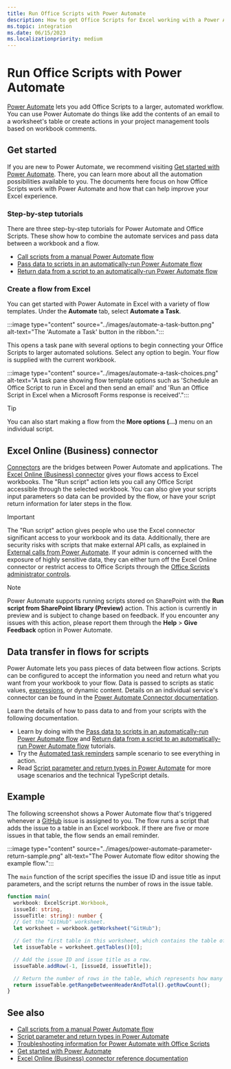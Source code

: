 ```yaml
---
title: Run Office Scripts with Power Automate
description: How to get Office Scripts for Excel working with a Power Automate workflow.
ms.topic: integration
ms.date: 06/15/2023
ms.localizationpriority: medium
---
```


# Run Office Scripts with Power Automate

[Power Automate](https://flow.microsoft.com) lets you add Office Scripts to a larger, automated workflow. You can use Power Automate do things like add the contents of an email to a worksheet's table or create actions in your project management tools based on workbook comments.

## Get started

If you are new to Power Automate, we recommend visiting [Get started with Power Automate](/power-automate/getting-started). There, you can learn more about all the automation possibilities available to you. The documents here focus on how Office Scripts work with Power Automate and how that can help improve your Excel experience.

### Step-by-step tutorials

There are three step-by-step tutorials for Power Automate and Office Scripts. These show how to combine the automate services and pass data between a workbook and a flow.

- [Call scripts from a manual Power Automate flow](../tutorials/excel-power-automate-manual.md)
- [Pass data to scripts in an automatically-run Power Automate flow](../tutorials/excel-power-automate-trigger.md)
- [Return data from a script to an automatically-run Power Automate flow](../tutorials//excel-power-automate-returns.md)

### Create a flow from Excel

You can get started with Power Automate in Excel with a variety of flow templates. Under the **Automate** tab, select **Automate a Task**.

:::image type="content" source="../images/automate-a-task-button.png" alt-text="The 'Automate a Task' button in the ribbon.":::

This opens a task pane with several options to begin connecting your Office Scripts to larger automated solutions. Select any option to begin. Your flow is supplied with the current workbook.

:::image type="content" source="../images/automate-a-task-choices.png" alt-text="A task pane showing flow template options such as 'Schedule an Office Script to run in Excel and then send an email' and 'Run an Office Script in Excel when a Microsoft Forms response is received'.":::

> [!TIP]
> You can also start making a flow from the **More options (…)** menu on an individual script.

## Excel Online (Business) connector

[Connectors](/connectors/connectors) are the bridges between Power Automate and applications. The [Excel Online (Business) connector](/connectors/excelonlinebusiness) gives your flows access to Excel workbooks. The "Run script" action lets you call any Office Script accessible through the selected workbook. You can also give your scripts input parameters so data can be provided by the flow, or have your script return information for later steps in the flow.

> [!IMPORTANT]
> The "Run script" action gives people who use the Excel connector significant access to your workbook and its data. Additionally, there are security risks with scripts that make external API calls, as explained in [External calls from Power Automate](external-calls.md). If your admin is concerned with the exposure of highly sensitive data, they can either turn off the Excel Online connector or restrict access to Office Scripts through the [Office Scripts administrator controls](/microsoft-365/admin/manage/manage-office-scripts-settings).

> [!NOTE]
> Power Automate supports running scripts stored on SharePoint with the **Run script from SharePoint library (Preview)** action. This action is currently in preview and is subject to change based on feedback. If you encounter any issues with this action, please report them through the **Help** > **Give Feedback** option in Power Automate.

## Data transfer in flows for scripts

Power Automate lets you pass pieces of data between flow actions. Scripts can be configured to accept the information you need and return what you want from your workbook to your flow. Data is passed to scripts as static values, [expressions](/power-automate/use-expressions-in-conditions), or dynamic content. Details on an individual service's connector can be found in the [Power Automate Connector documentation](/connectors/).

Learn the details of how to pass data to and from your scripts with the following documentation.

- Learn by doing with the [Pass data to scripts in an automatically-run Power Automate flow](../tutorials/excel-power-automate-trigger.md) and [Return data from a script to an automatically-run Power Automate flow](../tutorials/excel-power-automate-returns.md) tutorials.
- Try the [Automated task reminders](../resources/scenarios/task-reminders.md) sample scenario to see everything in action.
- Read [Script parameter and return types in Power Automate](power-automate-parameters-returns.md) for more usage scenarios and the technical TypeScript details.

## Example

The following screenshot shows a Power Automate flow that's triggered whenever a [GitHub](https://github.com/) issue is assigned to you. The flow runs a script that adds the issue to a table in an Excel workbook. If there are five or more issues in that table, the flow sends an email reminder.

:::image type="content" source="../images/power-automate-parameter-return-sample.png" alt-text="The Power Automate flow editor showing the example flow.":::

The `main` function of the script specifies the issue ID and issue title as input parameters, and the script returns the number of rows in the issue table.

```TypeScript
function main(
  workbook: ExcelScript.Workbook,
  issueId: string,
  issueTitle: string): number {
  // Get the "GitHub" worksheet.
  let worksheet = workbook.getWorksheet("GitHub");

  // Get the first table in this worksheet, which contains the table of GitHub issues.
  let issueTable = worksheet.getTables()[0];

  // Add the issue ID and issue title as a row.
  issueTable.addRow(-1, [issueId, issueTitle]);

  // Return the number of rows in the table, which represents how many issues are assigned to this user.
  return issueTable.getRangeBetweenHeaderAndTotal().getRowCount();
}
```

## See also

- [Call scripts from a manual Power Automate flow](../tutorials/excel-power-automate-manual.md)
- [Script parameter and return types in Power Automate](power-automate-parameters-returns.md)
- [Troubleshooting information for Power Automate with Office Scripts](../testing/power-automate-troubleshooting.md)
- [Get started with Power Automate](/power-automate/getting-started)
- [Excel Online (Business) connector reference documentation](/connectors/excelonlinebusiness/)
